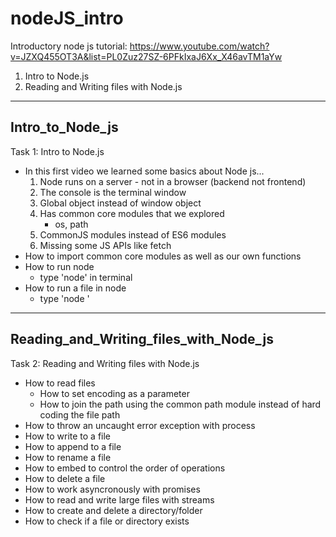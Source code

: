 # nodeJS_intro
Introductory node js tutorial: https://www.youtube.com/watch?v=JZXQ455OT3A&list=PL0Zuz27SZ-6PFkIxaJ6Xx_X46avTM1aYw

1. Intro to Node.js <a name="Intro_to_Node_js"></a>
2. Reading and Writing files with Node.js <a name="Reading_and_Writing_files_with_Node_js"></a>
__________________________________________________________________________________________________________________________________________
## Intro_to_Node_js
Task 1: Intro to Node.js
- In this first video we learned some basics about Node js...
    1) Node runs on a server - not in a browser (backend not frontend)
    2) The console is the terminal window
    3) Global object instead of window object
    4) Has common core modules that we explored
        - os, path
    5) CommonJS modules instead of ES6 modules
    6) Missing some JS APIs like fetch
- How to import common core modules as well as our own functions
- How to run node
    - type 'node' in terminal
- How to run a file in node
    - type 'node <filename>'

__________________________________________________________________________________________________________________________________________
## Reading_and_Writing_files_with_Node_js
Task 2: Reading and Writing files with Node.js
- How to read files
    - How to set encoding as a parameter
    - How to join the path using the common path module instead of hard coding the file path
- How to throw an uncaught error exception with process
- How to write to a file
- How to append to a file
- How to rename a file
- How to embed to control the order of operations
- How to delete a file
- How to work asyncronously with promises
- How to read and write large files with streams
- How to create and delete a directory/folder
- How to check if a file or directory exists